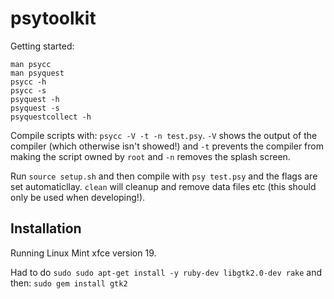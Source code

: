 # psytoolkit

Getting started:

```
man psycc
man psyquest
psycc -h
psycc -s
psyquest -h
psyquest -s
psyquestcollect -h
```

Compile scripts with: `psycc -V -t -n test.psy`. `-V` shows the output of the compiler (which otherwise isn't showed!)
and `-t` prevents the compiler from making the script owned by `root` and `-n` removes the splash screen.

Run `source setup.sh` and then compile with `psy test.psy` and the flags are set automaticllay. `clean` will cleanup 
and remove data files etc (this should only be used when developing!).


## Installation

Running Linux Mint xfce version 19.

Had to do `sudo sudo apt-get install -y ruby-dev libgtk2.0-dev rake` 
and then: `sudo gem install gtk2`


